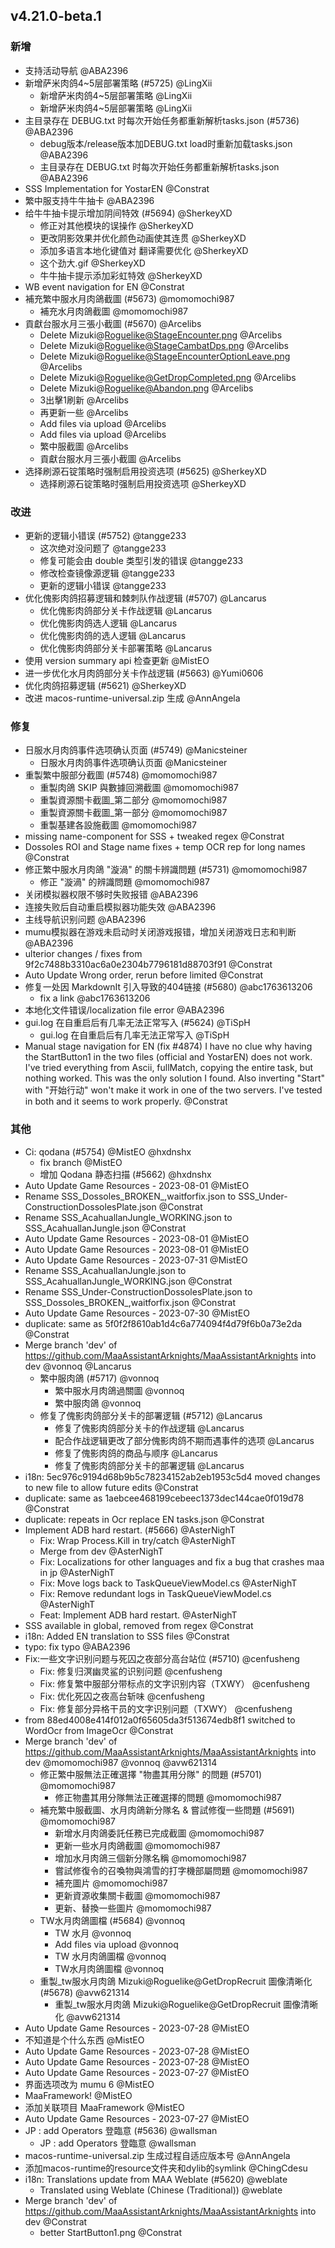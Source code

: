 ## v4.21.0-beta.1

### 新增

- 支持活动导航 @ABA2396
- 新增萨米肉鸽4~5层部署策略 (#5725) @LingXii
   - 新增萨米肉鸽4~5层部署策略 @LingXii
   - 新增萨米肉鸽4~5层部署策略 @LingXii
- 主目录存在 DEBUG.txt 时每次开始任务都重新解析tasks.json (#5736) @ABA2396
   - debug版本/release版本加DEBUG.txt load时重新加载tasks.json @ABA2396
   - 主目录存在 DEBUG.txt 时每次开始任务都重新解析tasks.json @ABA2396
- SSS Implementation for YostarEN @Constrat
- 繁中服支持牛牛抽卡 @ABA2396
- 给牛牛抽卡提示增加阴间特效 (#5694) @SherkeyXD
   - 修正对其他模块的误操作 @SherkeyXD
   - 更改阴影效果并优化颜色动画使其连贯 @SherkeyXD
   - 添加多语言本地化键值对 翻译需要优化 @SherkeyXD
   - 这个劲大.gif @SherkeyXD
   - 牛牛抽卡提示添加彩虹特效 @SherkeyXD
- WB event navigation for EN @Constrat
- 補充繁中服水月肉鴿截圖 (#5673) @momomochi987
   - 補充水月肉鴿截圖 @momomochi987
- 貢獻台服水月三張小截圖 (#5670) @Arcelibs
   - Delete Mizuki@Roguelike@StageEncounter.png @Arcelibs
   - Delete Mizuki@Roguelike@StageCambatDps.png @Arcelibs
   - Delete Mizuki@Roguelike@StageEncounterOptionLeave.png @Arcelibs
   - Delete Mizuki@Roguelike@GetDropCompleted.png @Arcelibs
   - Delete Mizuki@Roguelike@Abandon.png @Arcelibs
   - 3出擊1刷新 @Arcelibs
   - 再更新一些 @Arcelibs
   - Add files via upload @Arcelibs
   - Add files via upload @Arcelibs
   - 繁中服截圖 @Arcelibs
   - 貢獻台服水月三張小截圖 @Arcelibs
- 选择刷源石锭策略时强制启用投资选项 (#5625) @SherkeyXD
   - 选择刷源石锭策略时强制启用投资选项 @SherkeyXD

### 改进

- 更新的逻辑小错误 (#5752) @tangge233
   - 这次绝对没问题了 @tangge233
   - 修复可能会由 double 类型引发的错误 @tangge233
   - 修改检查镜像源逻辑 @tangge233
   - 更新的逻辑小错误 @tangge233
- 优化傀影肉鸽招募逻辑和棘刺队作战逻辑 (#5707) @Lancarus
   - 优化傀影肉鸽部分关卡作战逻辑 @Lancarus
   - 优化傀影肉鸽选人逻辑 @Lancarus
   - 优化傀影肉鸽的选人逻辑 @Lancarus
   - 优化傀影肉鸽部分关卡部署策略 @Lancarus
- 使用 version summary api 检查更新 @MistEO
- 进一步优化水月肉鸽部分关卡作战逻辑 (#5663) @Yumi0606
- 优化肉鸽招募逻辑 (#5621) @SherkeyXD
- 改进 macos-runtime-universal.zip 生成 @AnnAngela

### 修复

- 日服水月肉鸽事件选项确认页面 (#5749) @Manicsteiner
   - 日服水月肉鸽事件选项确认页面 @Manicsteiner
- 重製繁中服部分截圖 (#5748) @momomochi987
   - 重製肉鴿 SKIP 與數據回溯截圖 @momomochi987
   - 重製資源關卡截圖_第二部分 @momomochi987
   - 重製資源關卡截圖_第一部分 @momomochi987
   - 重製基建各設施截圖 @momomochi987
- missing name-component for SSS + tweaked regex @Constrat
- Dossoles ROI and Stage name fixes + temp OCR rep for long names @Constrat
- 修正繁中服水月肉鴿 "漩渦" 的關卡辨識問題 (#5731) @momomochi987
   - 修正 "漩渦" 的辨識問題 @momomochi987
- 关闭模拟器权限不够时失败报错 @ABA2396
- 连接失败后自动重启模拟器功能失效 @ABA2396
- 主线导航识别问题 @ABA2396
- mumu模拟器在游戏未启动时关闭游戏报错，增加关闭游戏日志和判断 @ABA2396
- ulterior changes / fixes from 9f2c7488b3310ac6a0e2304b7796181d88703f91 @Constrat
- Auto Update Wrong order, rerun before limited @Constrat
- 修复一处因 MarkdownIt 引入导致的404链接 (#5680) @abc1763613206
   - fix a link @abc1763613206
- 本地化文件错误/localization file error @ABA2396
- gui.log 在自重启后有几率无法正常写入 (#5624) @TiSpH
   - gui.log 在自重启后有几率无法正常写入 @TiSpH
- Manual stage navigation for EN (fix #4874) I have no clue why having the StartButton1 in the two files (official and YostarEN) does not work. I've tried everything from Ascii, fullMatch, copying the entire task, but nothing worked. This was the only solution I found. Also inverting "Start" with "开始行动" won't make it work in one of the two servers. I've tested in both and it seems to work properly. @Constrat

### 其他

- Ci: qodana (#5754) @MistEO @hxdnshx
   - fix branch @MistEO
   - 增加 Qodana 静态扫描 (#5662) @hxdnshx
- Auto Update Game Resources - 2023-08-01 @MistEO
- Rename SSS_Dossoles_BROKEN_,waitforfix.json to SSS_Under-ConstructionDossolesPlate.json @Constrat
- Rename SSS_AcahuallanJungle_WORKING.json to SSS_AcahuallanJungle.json @Constrat
- Auto Update Game Resources - 2023-08-01 @MistEO
- Auto Update Game Resources - 2023-08-01 @MistEO
- Auto Update Game Resources - 2023-07-31 @MistEO
- Rename SSS_AcahuallanJungle.json to SSS_AcahuallanJungle_WORKING.json @Constrat
- Rename SSS_Under-ConstructionDossolesPlate.json to SSS_Dossoles_BROKEN_,waitforfix.json @Constrat
- Auto Update Game Resources - 2023-07-30 @MistEO
- duplicate: same as 5f0f2f8610ab1d4c6a774094f4d79f6b0a73e2da @Constrat
- Merge branch 'dev' of https://github.com/MaaAssistantArknights/MaaAssistantArknights into dev @vonnoq @Lancarus
   - 繁中服肉鴿 (#5717) @vonnoq
      - 繁中服水月肉鴿過關圖 @vonnoq
      - 繁中服肉鴿 @vonnoq
   - 修复了傀影肉鸽部分关卡的部署逻辑 (#5712) @Lancarus
      - 修复了傀影肉鸽部分关卡的作战逻辑 @Lancarus
      - 配合作战逻辑更改了部分傀影肉鸽不期而遇事件的选项 @Lancarus
      - 修复了傀影肉鸽的商品与顺序 @Lancarus
      - 修复了傀影肉鸽部分关卡的部署逻辑 @Lancarus
- i18n: 5ec976c9194d68b9b5c78234152ab2eb1953c5d4 moved changes to new file to allow future edits @Constrat
- duplicate: same as 1aebcee468199cebeec1373dec144cae0f019d78 @Constrat
- duplicate: repeats in Ocr replace EN tasks.json @Constrat
- Implement ADB hard restart. (#5666) @AsterNighT
   - Fix: Wrap Process.Kill in try/catch @AsterNighT
   - Merge from dev @AsterNighT
   - Fix: Localizations for other languages and fix a bug that crashes maa in jp @AsterNighT
   - Fix: Move logs back to TaskQueueViewModel.cs @AsterNighT
   - Fix: Remove redundant logs in TaskQueueViewModel.cs @AsterNighT
   - Feat: Implement ADB hard restart. @AsterNighT
- SSS available in global, removed from regex @Constrat
- i18n: Added EN translation to SSS files @Constrat
- typo: fix typo @ABA2396
- Fix:一些文字识别问题与死囚之夜部分高台站位 (#5710) @cenfusheng
   - Fix: 修复归溟幽灵鲨的识别问题 @cenfusheng
   - Fix: 修复繁中服部分带标点的文字识别内容（TXWY） @cenfusheng
   - Fix: 优化死囚之夜高台斩味 @cenfusheng
   - Fix: 修复部分异格干员的文字识别问题（TXWY） @cenfusheng
- from 88ed4008e414f012a0f65605da3f513674edb8f1 switched to WordOcr from ImageOcr @Constrat
- Merge branch 'dev' of https://github.com/MaaAssistantArknights/MaaAssistantArknights into dev @momomochi987 @vonnoq @avw621314
   - 修正繁中服無法正確選擇 "物盡其用分隊" 的問題 (#5701) @momomochi987
      - 修正物盡其用分隊無法正確選擇的問題 @momomochi987
   - 補充繁中服截圖、水月肉鴿新分隊名 & 嘗試修復一些問題 (#5691) @momomochi987
      - 新增水月肉鴿委託任務已完成截圖 @momomochi987
      - 更新一些水月肉鴿截圖 @momomochi987
      - 增加水月肉鴿三個新分隊名稱 @momomochi987
      - 嘗試修復令的召喚物與鴻雪的打字機部屬問題 @momomochi987
      - 補充圖片 @momomochi987
      - 更新資源收集關卡截圖 @momomochi987
      - 更新、替換一些圖片 @momomochi987
   - TW水月肉鴿圖檔 (#5684) @vonnoq
      - TW 水月 @vonnoq
      - Add files via upload @vonnoq
      - TW 水月肉鴿圖檔 @vonnoq
      - TW水月肉鴿圖檔 @vonnoq
   - 重製_tw服水月肉鴿 Mizuki@Roguelike@GetDropRecruit 圖像清晰化 (#5678) @avw621314
      - 重製_tw服水月肉鴿 Mizuki@Roguelike@GetDropRecruit 圖像清晰化 @avw621314
- Auto Update Game Resources - 2023-07-28 @MistEO
- 不知道是个什么东西 @MistEO
- Auto Update Game Resources - 2023-07-28 @MistEO
- Auto Update Game Resources - 2023-07-28 @MistEO
- Auto Update Game Resources - 2023-07-27 @MistEO
- 界面选项改为 mumu 6 @MistEO
- MaaFramework! @MistEO
- 添加关联项目 MaaFramework @MistEO
- Auto Update Game Resources - 2023-07-27 @MistEO
- JP : add Operators 登臨意 (#5636) @wallsman
   - JP : add Operators 登臨意 @wallsman
- macos-runtime-universal.zip 生成过程自适应版本号 @AnnAngela
- 添加macos-runtime的resource文件夹和dylib的symlink @ChingCdesu
- i18n: Translations update from MAA Weblate (#5620) @weblate
   - Translated using Weblate (Chinese (Traditional)) @weblate
- Merge branch 'dev' of https://github.com/MaaAssistantArknights/MaaAssistantArknights into dev @Constrat
   - better StartButton1.png @Constrat
